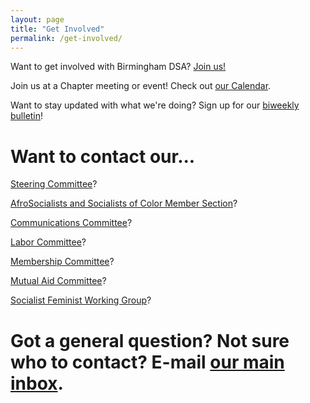 ```yaml
---
layout: page
title: "Get Involved"
permalink: /get-involved/
---
```


Want to get involved with Birmingham DSA? [Join us!](https://act.dsausa.org/donate/membership)

Join us at a Chapter meeting or event! Check out [our Calendar](../calendar).

Want to stay updated with what we're doing? Sign up for our [biweekly bulletin](https://actionnetwork.org/forms/birmingham-dsa-biweekly-bulletin-subscription-form)!

# Want to contact our...

<a href="mailto:steering@bhamdsa.org?subject=Question for Steering Committee">Steering Committee</a>?

<a href="mailto:afrosoc@bhamdsa.org?subject=Question for AFROSOC">AfroSocialists and Socialists of Color Member Section</a>?

<a href="mailto:info@bhamdsa.org?subject=Question for Comms Committee">Communications Committee</a>?

<a href="mailto:info@bhamdsa.org?subject=Question for Labor Committee">Labor Committee</a>?

<a href="mailto:info@bhamdsa.org?subject=Question for Membership Committee">Membership Committee</a>?

<a href="mailto:mutualaid@bhamdsa.org?subject=Question for Mutual Aid Committee">Mutual Aid Committee</a>?

<a href="mailto:socfem@bhamdsa.org?subject=Question for Socialist Feminist Working Group">Socialist Feminist Working Group</a>?

# Got a general question? Not sure who to contact? E-mail <a href="mailto:info@bhamdsa.org?subject=General Question">our main inbox</a>.

